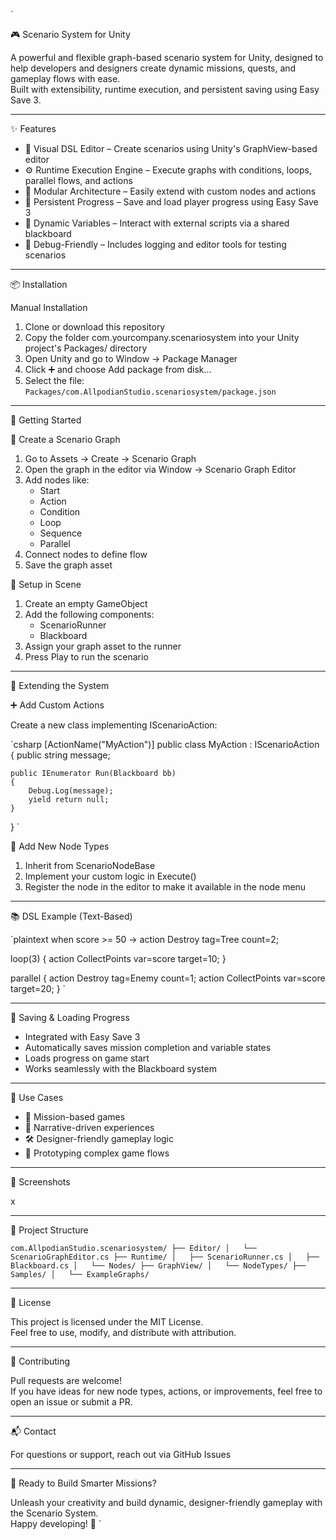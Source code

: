 `

🎮 Scenario System for Unity

A powerful and flexible graph-based scenario system for Unity, designed to help developers and designers create dynamic missions, quests, and gameplay flows with ease.  
Built with extensibility, runtime execution, and persistent saving using Easy Save 3.

---

✨ Features

- 🧠 Visual DSL Editor – Create scenarios using Unity's GraphView-based editor
- ⚙️ Runtime Execution Engine – Execute graphs with conditions, loops, parallel flows, and actions
- 🧩 Modular Architecture – Easily extend with custom nodes and actions
- 💾 Persistent Progress – Save and load player progress using Easy Save 3
- 🔄 Dynamic Variables – Interact with external scripts via a shared blackboard
- 🧪 Debug-Friendly – Includes logging and editor tools for testing scenarios

---

📦 Installation

Manual Installation

1. Clone or download this repository
2. Copy the folder com.yourcompany.scenariosystem into your Unity project's Packages/ directory
3. Open Unity and go to Window → Package Manager
4. Click ➕ and choose Add package from disk...
5. Select the file:
   `
   Packages/com.AllpodianStudio.scenariosystem/package.json
   `

---

🚀 Getting Started

🧱 Create a Scenario Graph

1. Go to Assets → Create → Scenario Graph
2. Open the graph in the editor via Window → Scenario Graph Editor
3. Add nodes like:
   - Start
   - Action
   - Condition
   - Loop
   - Sequence
   - Parallel
4. Connect nodes to define flow
5. Save the graph asset

🎯 Setup in Scene

1. Create an empty GameObject
2. Add the following components:
   - ScenarioRunner
   - Blackboard
3. Assign your graph asset to the runner
4. Press Play to run the scenario

---

🧩 Extending the System

➕ Add Custom Actions

Create a new class implementing IScenarioAction:

`csharp
[ActionName("MyAction")]
public class MyAction : IScenarioAction
{
    public string message;

    public IEnumerator Run(Blackboard bb)
    {
        Debug.Log(message);
        yield return null;
    }
}
`

🧠 Add New Node Types

1. Inherit from ScenarioNodeBase
2. Implement your custom logic in Execute()
3. Register the node in the editor to make it available in the node menu

---

📚 DSL Example (Text-Based)

`plaintext
when score >= 50 -> action Destroy tag=Tree count=2;

loop(3) {
    action CollectPoints var=score target=10;
}

parallel {
    action Destroy tag=Enemy count=1;
    action CollectPoints var=score target=20;
}
`

---

💾 Saving & Loading Progress

- Integrated with Easy Save 3
- Automatically saves mission completion and variable states
- Loads progress on game start
- Works seamlessly with the Blackboard system

---

🧠 Use Cases

- 🎯 Mission-based games
- 📖 Narrative-driven experiences
- 🛠️ Designer-friendly gameplay logic
- 🧪 Prototyping complex game flows

---

📸 Screenshots

x

---

📂 Project Structure

`
com.AllpodianStudio.scenariosystem/
├── Editor/
│   └── ScenarioGraphEditor.cs
├── Runtime/
│   ├── ScenarioRunner.cs
│   ├── Blackboard.cs
│   └── Nodes/
├── GraphView/
│   └── NodeTypes/
├── Samples/
│   └── ExampleGraphs/
`

---

📄 License

This project is licensed under the MIT License.  
Feel free to use, modify, and distribute with attribution.

---

🙌 Contributing

Pull requests are welcome!  
If you have ideas for new node types, actions, or improvements, feel free to open an issue or submit a PR.

---

📬 Contact

For questions or support, reach out via GitHub Issues

---

🏁 Ready to Build Smarter Missions?

Unleash your creativity and build dynamic, designer-friendly gameplay with the Scenario System.  
Happy developing! 🚀
`
